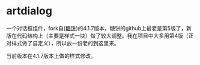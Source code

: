 artdialog
=========

一个对话框组件，fork自([糖饼](https://github.com/aui))的4.1.7版本，糖饼的github上最老是第5版了，新版在代码结构上（主要是样式一块）做了较大调整。我在项目中大多用第4版（正对样式做了自定义），所以放一份老的到这里来。

当前版本在4.1.7版本上做的样式修改。